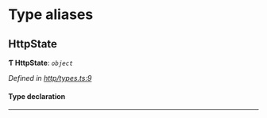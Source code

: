 

# Type aliases

<a id="httpstate"></a>

##  HttpState

**Ƭ HttpState**: *`object`*

*Defined in [http/types.ts:9](https://github.com/polkadot-js/api/blob/767891d/packages/rpc-provider/src/http/types.ts#L9)*

#### Type declaration

___

